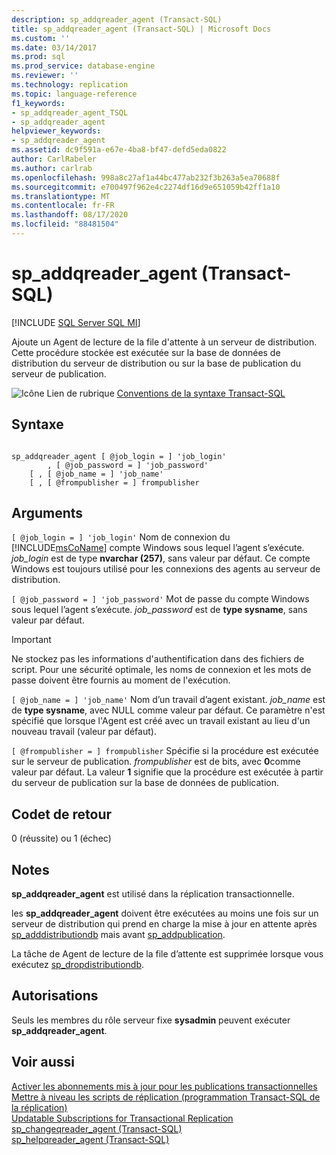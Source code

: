 ```yaml
---
description: sp_addqreader_agent (Transact-SQL)
title: sp_addqreader_agent (Transact-SQL) | Microsoft Docs
ms.custom: ''
ms.date: 03/14/2017
ms.prod: sql
ms.prod_service: database-engine
ms.reviewer: ''
ms.technology: replication
ms.topic: language-reference
f1_keywords:
- sp_addqreader_agent_TSQL
- sp_addqreader_agent
helpviewer_keywords:
- sp_addqreader_agent
ms.assetid: dc9f591a-e67e-4ba8-bf47-defd5eda0822
author: CarlRabeler
ms.author: carlrab
ms.openlocfilehash: 998a8c27af1a44bc477ab232f3b263a5ea70688f
ms.sourcegitcommit: e700497f962e4c2274df16d9e651059b42ff1a10
ms.translationtype: MT
ms.contentlocale: fr-FR
ms.lasthandoff: 08/17/2020
ms.locfileid: "88481504"
---
```

# <a name="sp_addqreader_agent-transact-sql"></a>sp_addqreader_agent (Transact-SQL)
[!INCLUDE [SQL Server SQL MI](../../includes/applies-to-version/sql-asdbmi.md)]

  Ajoute un Agent de lecture de la file d'attente à un serveur de distribution. Cette procédure stockée est exécutée sur la base de données de distribution du serveur de distribution ou sur la base de publication du serveur de publication.  
  
 ![Icône Lien de rubrique](../../database-engine/configure-windows/media/topic-link.gif "Icône du lien de rubrique") [Conventions de la syntaxe Transact-SQL](../../t-sql/language-elements/transact-sql-syntax-conventions-transact-sql.md)  
  
## <a name="syntax"></a>Syntaxe  
  
```  
  
sp_addqreader_agent [ @job_login = ] 'job_login'  
        , [ @job_password = ] 'job_password'  
    [ , [ @job_name = ] 'job_name'  
    [ , [ @frompublisher = ] frompublisher   
```  
  
## <a name="arguments"></a>Arguments  
`[ @job_login = ] 'job_login'` Nom de connexion du [!INCLUDE[msCoName](../../includes/msconame-md.md)] compte Windows sous lequel l’agent s’exécute. *job_login* est de type **nvarchar (257)**, sans valeur par défaut. Ce compte Windows est toujours utilisé pour les connexions des agents au serveur de distribution.  
  
`[ @job_password = ] 'job_password'` Mot de passe du compte Windows sous lequel l’agent s’exécute. *job_password* est de **type sysname**, sans valeur par défaut.  
  
> [!IMPORTANT]  
>  Ne stockez pas les informations d'authentification dans des fichiers de script. Pour une sécurité optimale, les noms de connexion et les mots de passe doivent être fournis au moment de l'exécution.  
  
`[ @job_name = ] 'job_name'` Nom d’un travail d’agent existant. *job_name* est de **type sysname**, avec NULL comme valeur par défaut. Ce paramètre n'est spécifié que lorsque l'Agent est créé avec un travail existant au lieu d'un nouveau travail (valeur par défaut).  
  
`[ @frompublisher = ] frompublisher` Spécifie si la procédure est exécutée sur le serveur de publication. *frompublisher* est de bits, avec **0**comme valeur par défaut. La valeur **1** signifie que la procédure est exécutée à partir du serveur de publication sur la base de données de publication.  
  
## <a name="return-code-values"></a>Codet de retour  
 0 (réussite) ou 1 (échec)  
  
## <a name="remarks"></a>Notes  
 **sp_addqreader_agent** est utilisé dans la réplication transactionnelle.  
  
 les **sp_addqreader_agent** doivent être exécutées au moins une fois sur un serveur de distribution qui prend en charge la mise à jour en attente après [sp_adddistributiondb](../../relational-databases/system-stored-procedures/sp-adddistributiondb-transact-sql.md) mais avant [sp_addpublication](../../relational-databases/system-stored-procedures/sp-addpublication-transact-sql.md).  
  
 La tâche de Agent de lecture de la file d’attente est supprimée lorsque vous exécutez [sp_dropdistributiondb](../../relational-databases/system-stored-procedures/sp-dropdistributiondb-transact-sql.md).  
  
## <a name="permissions"></a>Autorisations  
 Seuls les membres du rôle serveur fixe **sysadmin** peuvent exécuter **sp_addqreader_agent**.  
  
## <a name="see-also"></a>Voir aussi  
 [Activer les abonnements mis à jour pour les publications transactionnelles](../../relational-databases/replication/publish/enable-updating-subscriptions-for-transactional-publications.md)   
 [Mettre à niveau les scripts de réplication &#40;programmation Transact-SQL de la réplication&#41;](../../relational-databases/replication/administration/upgrade-replication-scripts-replication-transact-sql-programming.md)   
 [Updatable Subscriptions for Transactional Replication](../../relational-databases/replication/transactional/updatable-subscriptions-for-transactional-replication.md)   
 [sp_changeqreader_agent &#40;Transact-SQL&#41;](../../relational-databases/system-stored-procedures/sp-changeqreader-agent-transact-sql.md)   
 [sp_helpqreader_agent &#40;Transact-SQL&#41;](../../relational-databases/system-stored-procedures/sp-helpqreader-agent-transact-sql.md)  
  
  
